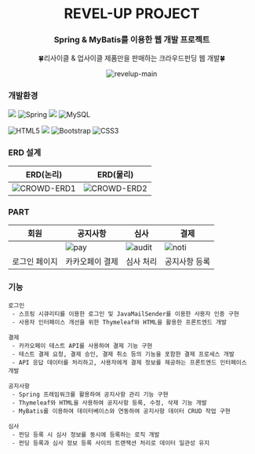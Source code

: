 <div align="center">
  
# REVEL-UP PROJECT

### Spring & MyBatis를 이용한 웹 개발 프로젝트
🍀리사이클 & 업사이클 제품만을 판매하는 크라우드펀딩 웹 개발🍀

![revelup-main](https://github.com/her9797/semi-project/assets/153487372/ad5c94cf-d322-463a-bbb2-5770f3ad1065)

</div>

### 개발환경

<img src="https://img.shields.io/badge/java-007396?style=for-the-badge&logo=OpenJDK&logoColor=white"> ![Spring](https://img.shields.io/badge/spring-%236DB33F.svg?style=for-the-badge&logo=spring&logoColor=white) <img src="https://img.shields.io/badge/Thymeleaf-005F0F?style=for-the-badge&logo=Thymeleaf&logoColor=white"> ![MySQL](https://img.shields.io/badge/mysql-4479A1.svg?style=for-the-badge&logo=mysql&logoColor=white)

![HTML5](https://img.shields.io/badge/html5-%23E34F26.svg?style=for-the-badge&logo=html5&logoColor=white) <img src="https://img.shields.io/badge/JavaScript-F7DF1E?style=for-the-badge&logo=JavaScript&logoColor=white"> ![Bootstrap](https://img.shields.io/badge/bootstrap-%238511FA.svg?style=for-the-badge&logo=bootstrap&logoColor=white) ![CSS3](https://img.shields.io/badge/css3-%231572B6.svg?style=for-the-badge&logo=css3&logoColor=white)

### ERD 설계
|ERD(논리)|ERD(물리)|
|---|---|
|![CROWD-ERD1](https://github.com/her9797/REVEL-UP/assets/153487372/08ae7af0-8848-4179-86a5-20301a998dd0)|![CROWD-ERD2](https://github.com/her9797/REVEL-UP/assets/153487372/658c8281-2c57-4c72-96b6-61aa6fc8edee)|




### PART

|회원|공지사항|심사|결제|
|---|---|---|---|
||![pay](https://github.com/her9797/REVEL-UP/assets/153487372/ec3226b3-1888-48a6-97d0-48f111ba061f)|![audit](https://github.com/her9797/REVEL-UP/assets/153487372/52bd18ac-37dd-411e-8731-89468ab6e91c)|![noti](https://github.com/her9797/REVEL-UP/assets/153487372/299f2873-23b1-467e-a656-4088fa0bbf99)|
|로그인 페이지|카카오페이 결제|심사 처리|공지사항 등록|


### 기능
```
로그인
 - 스프링 시큐리티를 이용한 로그인 및 JavaMailSender를 이용한 사용자 인증 구현
 - 사용자 인터페이스 개선을 위한 Thymeleaf와 HTML을 활용한 프론트엔드 개발

결제
 - 카카오페이 테스트 API를 사용하여 결제 기능 구현
 - 테스트 결제 요청, 결제 승인, 결제 취소 등의 기능을 포함한 결제 프로세스 개발
 - API 응답 데이터를 처리하고, 사용자에게 결제 정보를 제공하는 프론트엔드 인터페이스 개발

공지사항
 - Spring 프레임워크를 활용하여 공지사항 관리 기능 구현
 - Thymeleaf와 HTML을 사용하여 공지사항 등록, 수정, 삭제 기능 개발
 - MyBatis를 이용하여 데이터베이스와 연동하여 공지사항 데이터 CRUD 작업 구현

심사
 - 펀딩 등록 시 심사 정보를 동시에 등록하는 로직 개발
 - 펀딩 등록과 심사 정보 등록 사이의 트랜잭션 처리로 데이터 일관성 유지

```
